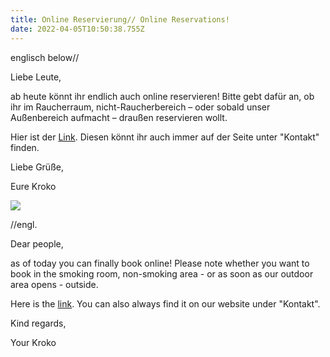```yaml
---
title: Online Reservierung// Online Reservations!
date: 2022-04-05T10:50:38.755Z
---
```

englisch below//

Liebe Leute,

ab heute könnt ihr endlich auch online reservieren! Bitte gebt dafür an, ob ihr im Raucherraum, nicht-Raucherbereich  – oder sobald unser Außenbereich aufmacht – draußen reservieren wollt. 

Hier ist der [Link](https://app.resmio.com/zum-krokodil/widget). Diesen könnt ihr auch immer auf der Seite unter "Kontakt" finden.

Liebe Grüße,

Eure Kroko

![](img/kroko_raucherraum1.jpg)

//engl.

Dear people,

as of today you can finally book online! Please note whether you want to book in the smoking room, non-smoking area - or as soon as our outdoor area opens - outside. 

Here is the [link](https://app.resmio.com/zum-krokodil/widget). You can also always find it on our website under "Kontakt".

Kind regards,

Your Kroko